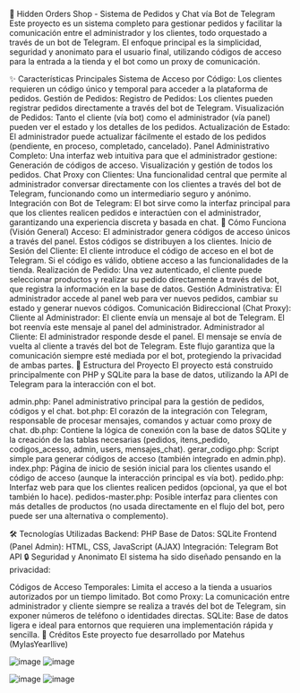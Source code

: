 🌿 Hidden Orders Shop - Sistema de Pedidos y Chat vía Bot de Telegram
Este proyecto es un sistema completo para gestionar pedidos y facilitar la comunicación entre el administrador y los clientes, todo orquestado a través de un bot de Telegram. El enfoque principal es la simplicidad, seguridad y anonimato para el usuario final, utilizando códigos de acceso para la entrada a la tienda y el bot como un proxy de comunicación.

✨ Características Principales
Sistema de Acceso por Código: Los clientes requieren un código único y temporal para acceder a la plataforma de pedidos.
Gestión de Pedidos:
Registro de Pedidos: Los clientes pueden registrar pedidos directamente a través del bot de Telegram.
Visualización de Pedidos: Tanto el cliente (vía bot) como el administrador (vía panel) pueden ver el estado y los detalles de los pedidos.
Actualización de Estado: El administrador puede actualizar fácilmente el estado de los pedidos (pendiente, en proceso, completado, cancelado).
Panel Administrativo Completo: Una interfaz web intuitiva para que el administrador gestione:
Generación de códigos de acceso.
Visualización y gestión de todos los pedidos.
Chat Proxy con Clientes: Una funcionalidad central que permite al administrador conversar directamente con los clientes a través del bot de Telegram, funcionando como un intermediario seguro y anónimo.
Integración con Bot de Telegram: El bot sirve como la interfaz principal para que los clientes realicen pedidos e interactúen con el administrador, garantizando una experiencia discreta y basada en chat.
🚀 Cómo Funciona (Visión General)
Acceso: El administrador genera códigos de acceso únicos a través del panel. Estos códigos se distribuyen a los clientes.
Inicio de Sesión del Cliente: El cliente introduce el código de acceso en el bot de Telegram. Si el código es válido, obtiene acceso a las funcionalidades de la tienda.
Realización de Pedido: Una vez autenticado, el cliente puede seleccionar productos y realizar su pedido directamente a través del bot, que registra la información en la base de datos.
Gestión Administrativa: El administrador accede al panel web para ver nuevos pedidos, cambiar su estado y generar nuevos códigos.
Comunicación Bidireccional (Chat Proxy):
Cliente al Administrador: El cliente envía un mensaje al bot de Telegram. El bot reenvía este mensaje al panel del administrador.
Administrador al Cliente: El administrador responde desde el panel. El mensaje se envía de vuelta al cliente a través del bot de Telegram.
Este flujo garantiza que la comunicación siempre esté mediada por el bot, protegiendo la privacidad de ambas partes.
📁 Estructura del Proyecto
El proyecto está construido principalmente con PHP y SQLite para la base de datos, utilizando la API de Telegram para la interacción con el bot.

admin.php: Panel administrativo principal para la gestión de pedidos, códigos y el chat.
bot.php: El corazón de la integración con Telegram, responsable de procesar mensajes, comandos y actuar como proxy de chat.
db.php: Contiene la lógica de conexión con la base de datos SQLite y la creación de las tablas necesarias (pedidos, itens_pedido, codigos_acesso, admin, users, mensajes_chat).
gerar_codigo.php: Script simple para generar códigos de acceso (también integrado en admin.php).
index.php: Página de inicio de sesión inicial para los clientes usando el código de acceso (aunque la interacción principal es vía bot).
pedido.php: Interfaz web para que los clientes realicen pedidos (opcional, ya que el bot también lo hace).
pedidos-master.php: Posible interfaz para clientes con más detalles de productos (no usada directamente en el flujo del bot, pero puede ser una alternativa o complemento).

🛠️ Tecnologías Utilizadas
Backend: PHP
Base de Datos: SQLite
Frontend (Panel Admin): HTML, CSS, JavaScript (AJAX)
Integración: Telegram Bot API
🔒 Seguridad y Anonimato
El sistema ha sido diseñado pensando en la privacidad:

Códigos de Acceso Temporales: Limita el acceso a la tienda a usuarios autorizados por un tiempo limitado.
Bot como Proxy: La comunicación entre administrador y cliente siempre se realiza a través del bot de Telegram, sin exponer números de teléfono o identidades directas.
SQLite: Base de datos ligera e ideal para entornos que requieren una implementación rápida y sencilla.
🌟 Créditos
Este proyecto fue desarrollado por Matehus (MylasYearIlive)

![image](https://github.com/user-attachments/assets/87860395-7bee-4dad-b537-72495948a972) ![image](https://github.com/user-attachments/assets/b322f976-44cc-47fe-b6f1-8e9c39f351bb)

![image](https://github.com/user-attachments/assets/d2bfe374-834f-4561-b45e-89bc177e8324) ![image](https://github.com/user-attachments/assets/dc487d01-5f89-41dc-8472-9bd281d0c508)




